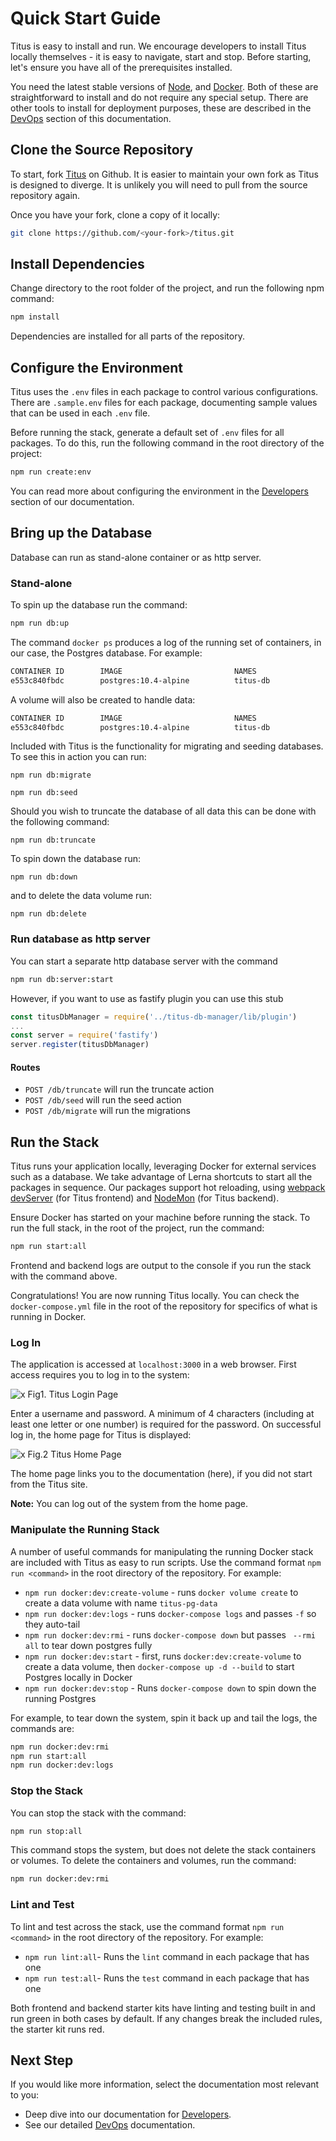 # Quick Start Guide

Titus is easy to install and run. We encourage developers to install Titus locally themselves - it is easy to navigate, start and stop. Before starting, let's ensure you have all of the prerequisites installed.

You need the latest stable versions of [Node], and [Docker]. Both of these are straightforward to install and do not require any special setup. There are other tools to install for deployment purposes, these are described in the [DevOps] section of this documentation.

## Clone the Source Repository
To start, fork [Titus] on Github. It is easier to maintain your own fork as Titus is designed to diverge. It is unlikely you will need to pull from the source repository again.

Once you have your fork, clone a copy of it locally:

```sh
git clone https://github.com/<your-fork>/titus.git
```

## Install Dependencies
Change directory to the root folder of the project, and run the following npm command:

```sh
npm install
```

Dependencies are installed for all parts of the repository.

## Configure the Environment
Titus uses the `.env` files in each package to control various configurations. There are `.sample.env` files for each package, documenting sample values that can be used in each `.env` file.

Before running the stack, generate a default set of `.env` files for all packages. To do this, run the following command in the root directory of the project:

```sh
npm run create:env
```

You can read more about configuring the environment in the [Developers][DevelopersBe] section of our documentation.

## Bring up the Database

Database can run as stand-alone container or as http server. 

### Stand-alone
To spin up the database run the command:

```sh
npm run db:up
```

The command `docker ps` produces a log of the running set of containers, in our case, the Postgres database. For example:

```sh
CONTAINER ID        IMAGE                         NAMES
e553c840fbdc        postgres:10.4-alpine          titus-db
```

A volume will also be created to handle data:

```sh
CONTAINER ID        IMAGE                         NAMES
e553c840fbdc        postgres:10.4-alpine          titus-db
```

Included with Titus is the functionality for migrating and seeding databases. To see this in action you can run:

```
npm run db:migrate
```

```
npm run db:seed
```

Should you wish to truncate the database of all data this can be done with the following command:

```
npm run db:truncate
```

To spin down the database run:

```
npm run db:down
```

and to delete the data volume run:

```
npm run db:delete
```

### Run database as http server

You can start a separate http database server with the command
```sh
npm run db:server:start
```

However, if you want to use as fastify plugin you can use this stub

```js
const titusDbManager = require('../titus-db-manager/lib/plugin')
...
const server = require('fastify')
server.register(titusDbManager)
```

#### Routes

- `POST /db/truncate` will run the truncate action
- `POST /db/seed` will run the seed action
- `POST /db/migrate` will run the migrations

## Run the Stack
Titus runs your application locally, leveraging Docker for external services such as a database.
We take advantage of Lerna shortcuts to start all the packages in sequence.
Our packages support hot reloading, using [webpack devServer][webpack-dev-server] (for Titus frontend) and [NodeMon] (for Titus backend).

Ensure Docker has started on your machine before running the stack.
To run the full stack, in the root of the project, run the command:

```sh
npm run start:all
```

Frontend and backend logs are output to the console if you run the stack with the command above.



Congratulations! You are now running Titus locally. You can check the `docker-compose.yml` file in the root of the repository for specifics of what is running in Docker.

### Log In
The application is accessed at `localhost:3000` in a web browser. First access requires you to log in to the system:

![x](../img/titus-login.png)
Fig1. Titus Login Page

Enter a username and password. A minimum of 4 characters (including at least one letter or one number) is required for the password. On successful log in, the home page for Titus is displayed:

![x](../img/titus-home-page.png)
Fig.2 Titus Home Page

The home page links you to the documentation (here), if you did not start from the Titus site.

**Note:** You can log out of the system from the home page.

### Manipulate the Running Stack
A number of useful commands for manipulating the running Docker stack are included with Titus as easy to run scripts. Use the command format `npm run <command>` in the root directory of the repository. For example:

- `npm run docker:dev:create-volume` - runs `docker volume create` to create a data volume with name `titus-pg-data`
- `npm run docker:dev:logs` - runs `docker-compose logs` and passes `-f` so they auto-tail
- `npm run docker:dev:rmi` - runs `docker-compose down` but passes ` --rmi all` to tear down postgres fully
- `npm run docker:dev:start` - first, runs `docker:dev:create-volume` to create a data volume, then `docker-compose up -d --build` to start Postgres locally in Docker
- `npm run docker:dev:stop` - Runs `docker-compose down` to spin down the running Postgres

For example, to tear down the system, spin it back up and tail the logs, the commands are:

```sh
npm run docker:dev:rmi
npm run start:all
npm run docker:dev:logs
```

### Stop the Stack
You can stop the stack with the command:

```sh
npm run stop:all
```

This command stops the system, but does not delete the stack containers or volumes. To delete the containers and volumes, run the command:

```sh
npm run docker:dev:rmi
```

### Lint and Test
To lint and test across the stack, use the command format `npm run <command>` in the root directory of the repository. For example:
- `npm run lint:all`- Runs the `lint` command in each package that has one
- `npm run test:all`- Runs the `test` command in each package that has one

Both frontend and backend starter kits have linting and testing built in and run green in both cases by default. If any changes break the included rules, the starter kit runs red.

## Next Step
If you would like more information, select the documentation most relevant to you:

- Deep dive into our documentation for [Developers].
- See our detailed [DevOps] documentation.


<!-- External Links -->
[Docker]: https://docs.docker.com/install/#supported-platforms
[Node]: https://nodejs.org/en/
[npm]: https://www.npmjs.com/get-npm
[Titus]: https://github.com/nearform/titus
[webpack-dev-server]: https://webpack.js.org/configuration/dev-server
[Nodemon]: https://nodemon.io

<!-- Internal Links -->
[DevOps]: devops/
[Developers]: developers/
[DevelopersBe]: developers/?id=backend-kit
